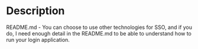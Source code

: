 # Description
README.md - You can choose to use other technologies for SSO, and if you do, 
I need enough detail in the README.md to be able to understand how to run 
your login application.
